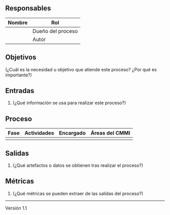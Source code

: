 ## Responsables
| Nombre  | Rol   |
|---------|-------|
|         | Dueño del proceso |
|         | Autor |

## Objetivos
(¿Cuál es la necesidad u objetivo que atiende este proceso? ¿Por qué es importante?)

## Entradas
1. (¿Qué información se usa para realizar este proceso?)

## Proceso
<table>
  <thead>
    <tr>
      <th>Fase</th>
      <th>Actividades</th>
      <th>Encargado</th>
      <th>Áreas del CMMI</th>
    </tr>
  </thead>
  <tbody>
    <tr>
      <td></td>
      <td></td>
      <td></td>
      <td></td>
    </tr>
  </tbody>
</table>

## Salidas
1. (¿Qué artefactos o datos se obtienen tras realizar el proceso?)

## Métricas
1. (¿Qué métricas se pueden extraer de las salidas del proceso?)

***
Versión 1.1
